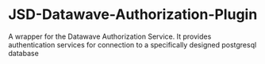 # JSD-Datawave-Authorization-Plugin
A wrapper for the Datawave Authorization Service. It provides authentication services for connection to a specifically designed postgresql database
